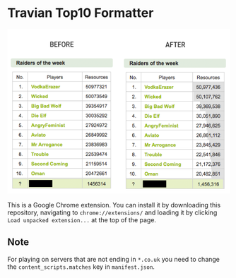 # Travian Top10 Formatter

![screenshot](.github/before_after.png)

This is a Google Chrome extension. You can install it by downloading this repository, navigating to `chrome://extensions/` and loading it by clicking `Load unpacked extension...` at the top of the page.

## Note

For playing on servers that are not ending in `*.co.uk` you need to change the `content_scripts.matches` key in `manifest.json`.

